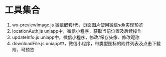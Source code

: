 # 工具集合
1. wx-previewImage.js  微信嵌套H5，页面图片使用微信sdk实现预览
2. locationAuth.js     uniapp中，微信小程序，获取当前位置及后续操作
3. updateInfo.js       uniapp中，微信小程序，修改/保存头像、修改昵称
4. downloadFile.js     uniapp中，微信小程序，带类型图标的附件列表及点击下载附，可预览
